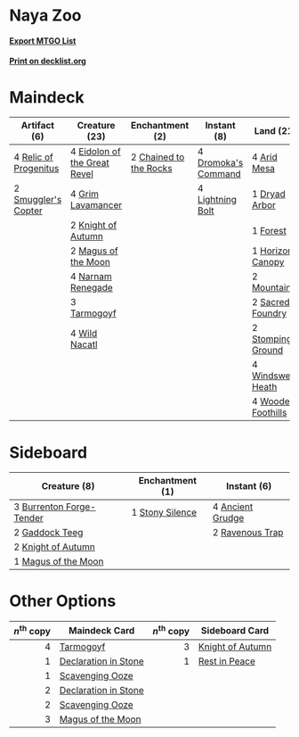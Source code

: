 # Naya Zoo

#### [Export MTGO List](../collection/Naya%20Zoo/Naya%20Zoo.txt)
#### [Print on decklist.org](http://decklist.org/?deckmain=4%09Arid%20Mesa%0A2%09Chained%20to%20the%20Rocks%0A4%09Dromoka's%20Command%0A1%09Dryad%20Arbor%0A4%09Eidolon%20of%20the%20Great%20Revel%0A1%09Forest%0A4%09Grim%20Lavamancer%0A1%09Horizon%20Canopy%0A2%09Knight%20of%20Autumn%0A4%09Lightning%20Bolt%0A2%09Magus%20of%20the%20Moon%0A2%09Mountain%0A4%09Narnam%20Renegade%0A4%09Relic%20of%20Progenitus%0A2%09Sacred%20Foundry%0A2%09Smuggler's%20Copter%0A2%09Stomping%20Ground%0A3%09Tarmogoyf%0A4%09Wild%20Nacatl%0A4%09Windswept%20Heath%0A4%09Wooded%20Foothills&deckside=4%09Ancient%20Grudge%0A3%09Burrenton%20Forge-Tender%0A2%09Gaddock%20Teeg%0A2%09Knight%20of%20Autumn%0A1%09Magus%20of%20the%20Moon%0A2%09Ravenous%20Trap%0A1%09Stony%20Silence)
# Maindeck

|                                          Artifact (6)                                          |                                             Creature (23)                                             |                                         Enchantment (2)                                         |                                         Instant (8)                                          |                                          Land (21)                                          |
|------------------------------------------------------------------------------------------------|-------------------------------------------------------------------------------------------------------|-------------------------------------------------------------------------------------------------|----------------------------------------------------------------------------------------------|---------------------------------------------------------------------------------------------|
|4 [Relic of Progenitus](http://gatherer.wizards.com/Pages/Card/Details.aspx?multiverseid=174824)|4 [Eidolon of the Great Revel](http://gatherer.wizards.com/Pages/Card/Details.aspx?multiverseid=442117)|2 [Chained to the Rocks](http://gatherer.wizards.com/Pages/Card/Details.aspx?multiverseid=373521)|4 [Dromoka's Command](http://gatherer.wizards.com/Pages/Card/Details.aspx?multiverseid=394558)|4 [Arid Mesa](http://gatherer.wizards.com/Pages/Card/Details.aspx?multiverseid=405092)       |
|2 [Smuggler's Copter](http://gatherer.wizards.com/Pages/Card/Details.aspx?multiverseid=417808)  |4 [Grim Lavamancer](http://gatherer.wizards.com/Pages/Card/Details.aspx?multiverseid=430589)           |                                                                                                 |4 [Lightning Bolt](http://gatherer.wizards.com/Pages/Card/Details.aspx?multiverseid=806)      |1 [Dryad Arbor](http://gatherer.wizards.com/Pages/Card/Details.aspx?multiverseid=136196)     |
|                                                                                                |2 [Knight of Autumn](http://gatherer.wizards.com/Pages/Card/Details.aspx?multiverseid=452933)          |                                                                                                 |                                                                                              |1 [Forest](http://gatherer.wizards.com/Pages/Card/Details.aspx?multiverseid=439860)          |
|                                                                                                |2 [Magus of the Moon](http://gatherer.wizards.com/Pages/Card/Details.aspx?multiverseid=136152)         |                                                                                                 |                                                                                              |1 [Horizon Canopy](http://gatherer.wizards.com/Pages/Card/Details.aspx?multiverseid=409571)  |
|                                                                                                |4 [Narnam Renegade](http://gatherer.wizards.com/Pages/Card/Details.aspx?multiverseid=423784)           |                                                                                                 |                                                                                              |2 [Mountain](http://gatherer.wizards.com/Pages/Card/Details.aspx?multiverseid=439859)        |
|                                                                                                |3 [Tarmogoyf](http://gatherer.wizards.com/Pages/Card/Details.aspx?multiverseid=136142)                 |                                                                                                 |                                                                                              |2 [Sacred Foundry](http://gatherer.wizards.com/Pages/Card/Details.aspx?multiverseid=405106)  |
|                                                                                                |4 [Wild Nacatl](http://gatherer.wizards.com/Pages/Card/Details.aspx?multiverseid=174989)               |                                                                                                 |                                                                                              |2 [Stomping Ground](http://gatherer.wizards.com/Pages/Card/Details.aspx?multiverseid=405110) |
|                                                                                                |                                                                                                       |                                                                                                 |                                                                                              |4 [Windswept Heath](http://gatherer.wizards.com/Pages/Card/Details.aspx?multiverseid=405115) |
|                                                                                                |                                                                                                       |                                                                                                 |                                                                                              |4 [Wooded Foothills](http://gatherer.wizards.com/Pages/Card/Details.aspx?multiverseid=405116)|


# Sideboard

|                                           Creature (8)                                            |                                     Enchantment (1)                                      |                                        Instant (6)                                        |
|---------------------------------------------------------------------------------------------------|------------------------------------------------------------------------------------------|-------------------------------------------------------------------------------------------|
|3 [Burrenton Forge-Tender](http://gatherer.wizards.com/Pages/Card/Details.aspx?multiverseid=438580)|1 [Stony Silence](http://gatherer.wizards.com/Pages/Card/Details.aspx?multiverseid=247425)|4 [Ancient Grudge](http://gatherer.wizards.com/Pages/Card/Details.aspx?multiverseid=235600)|
|2 [Gaddock Teeg](http://gatherer.wizards.com/Pages/Card/Details.aspx?multiverseid=140188)          |                                                                                          |2 [Ravenous Trap](http://gatherer.wizards.com/Pages/Card/Details.aspx?multiverseid=197537) |
|2 [Knight of Autumn](http://gatherer.wizards.com/Pages/Card/Details.aspx?multiverseid=452933)      |                                                                                          |                                                                                           |
|1 [Magus of the Moon](http://gatherer.wizards.com/Pages/Card/Details.aspx?multiverseid=136152)     |                                                                                          |                                                                                           |


# Other Options

|*n*<sup>th</sup> copy|                                         Maindeck Card                                         |*n*<sup>th</sup> copy|                                      Sideboard Card                                       |
|--------------------:|-----------------------------------------------------------------------------------------------|--------------------:|-------------------------------------------------------------------------------------------|
|                    4|[Tarmogoyf](http://gatherer.wizards.com/Pages/Card/Details.aspx?multiverseid=136142)           |                    3|[Knight of Autumn](http://gatherer.wizards.com/Pages/Card/Details.aspx?multiverseid=452933)|
|                    1|[Declaration in Stone](http://gatherer.wizards.com/Pages/Card/Details.aspx?multiverseid=409750)|                    1|[Rest in Peace](http://gatherer.wizards.com/Pages/Card/Details.aspx?multiverseid=442021)   |
|                    1|[Scavenging Ooze](http://gatherer.wizards.com/Pages/Card/Details.aspx?multiverseid=420783)     |                     |                                                                                           |
|                    2|[Declaration in Stone](http://gatherer.wizards.com/Pages/Card/Details.aspx?multiverseid=409750)|                     |                                                                                           |
|                    2|[Scavenging Ooze](http://gatherer.wizards.com/Pages/Card/Details.aspx?multiverseid=420783)     |                     |                                                                                           |
|                    3|[Magus of the Moon](http://gatherer.wizards.com/Pages/Card/Details.aspx?multiverseid=136152)   |                     |                                                                                           |

